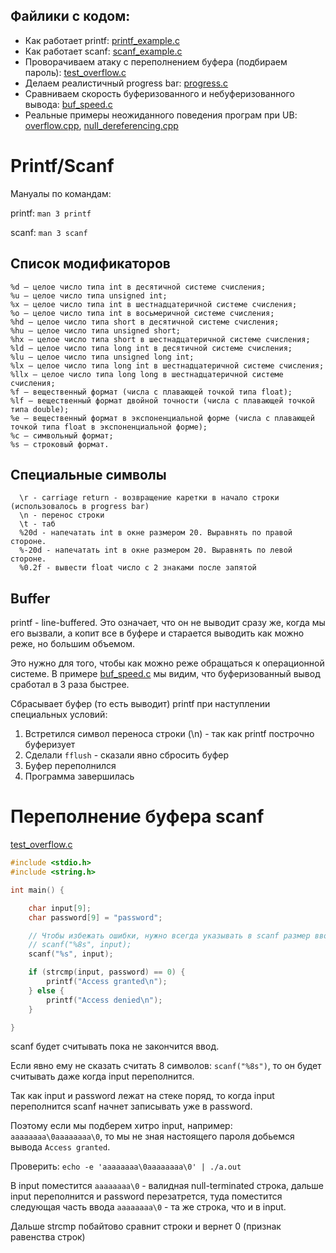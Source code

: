## Файлики с кодом:
- Как работает printf: [printf_example.c](printf_example.c)
- Как работает scanf: [scanf_example.c](scanf_example.c)
- Проворачиваем атаку с переполнением буфера (подбираем пароль): [test_overflow.c](test_overflow.c)
- Делаем реалистичный progress bar: [progress.c](progress.c)
- Сравниваем скорость буферизованного и небуферизованного вывода: [buf_speed.c](buf_speed.c)
- Реальные примеры неожиданного поведения програм при UB: [overflow.cpp](overflow.cpp), [null_dereferencing.cpp](null_dereferencing.cpp)

# Printf/Scanf

Мануалы по командам:

printf:  `man 3 printf`

scanf:   `man 3 scanf`

## Список модификаторов

```
%d — целое число типа int в десятичной системе счисления;
%u — целое число типа unsigned int;
%x — целое число типа int в шестнадцатеричной системе счисления;
%o — целое число типа int в восьмеричной системе счисления;
%hd — целое число типа short в десятичной системе счисления;
%hu — целое число типа unsigned short;
%hx — целое число типа short в шестнадцатеричной системе счисления;
%ld — целое число типа long int в десятичной системе счисления;
%lu — целое число типа unsigned long int;
%lx — целое число типа long int в шестнадцатеричной системе счисления;
%llx — целое число типа long long в шестнадцатеричной системе счисления;
%f — вещественный формат (числа с плавающей точкой типа float);
%lf — вещественный формат двойной точности (числа с плавающей точкой типа double);
%e — вещественный формат в экспоненциальной форме (числа с плавающей точкой типа float в экспоненциальной форме);
%c — символьный формат;
%s — строковый формат.
```

## Специальные символы

```
  \r - carriage return - возвращение каретки в начало строки (использовалось в progress bar)
  \n - перенос строки
  \t - таб
  %20d - напечатать int в окне размером 20. Выравнять по правой стороне.
  %-20d - напечатать int в окне размером 20. Выравнять по левой стороне.
  %0.2f - вывести float число с 2 знаками после запятой
```

## Buffer

printf - line-buffered. Это означает, что он не выводит сразу же, когда мы его вызвали, а копит все в буфере и старается выводить как можно реже, но большим объемом.

Это нужно для того, чтобы как можно реже обращаться к операционной системе. В примере [buf_speed.c](buf_speed.c) мы видим, что буферизованный вывод сработал в 3 раза быстрее.

Сбрасывает буфер (то есть выводит) printf при наступлении специальных условий:

1. Встретился символ переноса строки (\n) - так как printf построчно буферизует
2. Сделали `fflush` - сказали явно сбросить буфер
3. Буфер переполнился
4. Программа завершилась

# Переполнение буфера scanf

[test_overflow.c](test_overflow.c)

```c
#include <stdio.h>
#include <string.h>

int main() {

    char input[9];
    char password[9] = "password";

    // Чтобы избежать ошибки, нужно всегда указывать в scanf размер ввода:
    // scanf("%8s", input);
    scanf("%s", input);

    if (strcmp(input, password) == 0) {
        printf("Access granted\n");
    } else {
        printf("Access denied\n");
    }

}
```

scanf будет считывать пока не закончится ввод.

Если явно ему не сказать считать 8 символов: `scanf("%8s")`, то он будет считывать даже когда input переполнится.

Так как input и password лежат на стеке поряд, то когда input переполнится scanf начнет записывать уже в password.

Поэтому если мы подберем хитро input, например: `aaaaaaaa\0aaaaaaaa\0`, то мы не зная настоящего пароля добьемся вывода `Access granted`.

Проверить: `echo -e 'aaaaaaaa\0aaaaaaaa\0' | ./a.out`

В input поместится `aaaaaaaa\0` - валидная null-terminated строка, дальше input переполнится и password перезатрется, туда поместится следующая часть ввода `aaaaaaaa\0` - та же строка, что и в input.

Дальше strcmp побайтово сравнит строки и вернет 0 (признак равенства строк)

